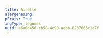 ```yaml
---
title: Airelle
alergenesIng:
pFrais: True
ingType: legumes
uuid: a6a0d450-cb58-4c90-aebb-8237066c1a7f
---
```

